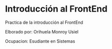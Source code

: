 # Introducción al FrontEnd
Practica de la introducción al FrontEnd

Elborado por: Orihuela Monroy Usiel

Ocupacion: Esudiante en Sistemas 
